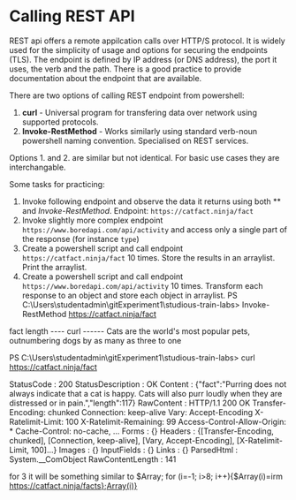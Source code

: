 # Calling REST API

REST api offers a remote appilcation calls over HTTP/S protocol. It is widely used for the simplicity of usage and options for securing the endpoints (TLS). The endpoint is defined by IP address (or DNS address), the port it uses, the verb and the path. There is a good practice to provide documentation about the endpoint that are available.

There are two options of calling REST endpoint from powershell:
1. **curl** - Universal program for transfering data over network using supported protocols.
2. **Invoke-RestMethod** - Works similarly using standard verb-noun powershell naming convention. Specialised on REST services.

Options 1. and 2. are similar but not identical. For basic use cases they are interchangable.


Some tasks for practicing:
1. Invoke following endpoint and observe the data it returns using both ** and *Invoke-RestMethod*. Endpoint: `https://catfact.ninja/fact`
2. Invoke slightly more complex endpoint `https://www.boredapi.com/api/activity` and access only a single part of the response (for instance `type`)
3. Create a powershell script and call endpoint `https://catfact.ninja/fact` 10 times. Store the results in an arraylist. Print the arraylist.
4. Create a powershell script and call endpoint `https://www.boredapi.com/api/activity` 10 times. Transform each response to an object and store each object in arraylist.
PS C:\Users\studentadmin\gitExperiment1\studious-train-labs> Invoke-RestMethod https://catfact.ninja/fact

fact                                                                                 length
----                                                                         curl        ------
Cats are the world's most popular pets, outnumbering dogs by as many as three to one 

PS C:\Users\studentadmin\gitExperiment1\studious-train-labs> curl https://catfact.ninja/fact


StatusCode        : 200
StatusDescription : OK
Content           : {"fact":"Purring does not always indicate that a cat is happy. Cats will also purr loudly when they are distressed or in pain.","length":117}
RawContent        : HTTP/1.1 200 OK
                    Transfer-Encoding: chunked
                    Connection: keep-alive
                    Vary: Accept-Encoding
                    X-Ratelimit-Limit: 100
                    X-Ratelimit-Remaining: 99
                    Access-Control-Allow-Origin: *
                    Cache-Control: no-cache, ...
Forms             : {}
Headers           : {[Transfer-Encoding, chunked], [Connection, keep-alive], [Vary, Accept-Encoding], [X-Ratelimit-Limit, 100]...}
Images            : {}
InputFields       : {}
Links             : {}
ParsedHtml        : System.__ComObject
RawContentLength  : 141

for 3 it will be something similar to  $Array; for (i=-1; i>8; i++){$Array(i)=irm https://catfact.ninja/facts};Array(i)}




